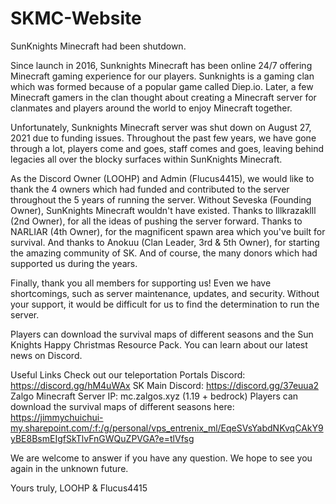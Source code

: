 # SKMC-Website
SunKnights Minecraft had been shutdown.

Since launch in 2016, Sunknights Minecraft has been online 24/7 offering Minecraft gaming experience for our players. Sunknights is a gaming clan which was formed because of a popular game called Diep.io. Later, a few Minecraft gamers in the clan thought about creating a Minecraft server for clanmates and players around the world to enjoy Minecraft together.

Unfortunately, Sunknights Minecraft server was shut down on August 27, 2021 due to funding issues. Throughout the past few years, we have gone through a lot, players come and goes, staff comes and goes, leaving behind legacies all over the blocky surfaces within SunKnights Minecraft.

As the Discord Owner (LOOHP) and Admin (Flucus4415), we would like to thank the 4 owners which had funded and contributed to the server throughout the 5 years of running the server. Without Seveska (Founding Owner), SunKnights Minecraft wouldn't have existed. Thanks to lllkrazaklll (2nd Owner), for all the ideas of pushing the server forward. Thanks to NARLIAR (4th Owner), for the magnificent spawn area which you've built for survival. And thanks to Anokuu (Clan Leader, 3rd & 5th Owner), for starting the amazing community of SK. And of course, the many donors which had supported us during the years.

Finally, thank you all members for supporting us! Even we have shortcomings, such as server maintenance, updates, and security. Without your support, it would be difficult for us to find the determination to run the server.

Players can download the survival maps of different seasons and the Sun Knights Happy Christmas Resource Pack. You can learn about our latest news on Discord.

Useful Links
Check out our teleportation Portals
Discord: https://discord.gg/hM4uWAx
SK Main Discord: https://discord.gg/37euua2
Zalgo Minecraft Server IP: mc.zalgos.xyz (1.19 + bedrock)
Players can download the survival maps of different seasons here: https://jimmychuichui-my.sharepoint.com/:f:/g/personal/vps_entrenix_ml/EqeSVsYabdNKvqCAkY9yBE8BsmEIgfSkTlvFnGWQuZPVGA?e=tlVfsg

We are welcome to answer if you have any question. We hope to see you again in the unknown future.

Yours truly,
LOOHP & Flucus4415
